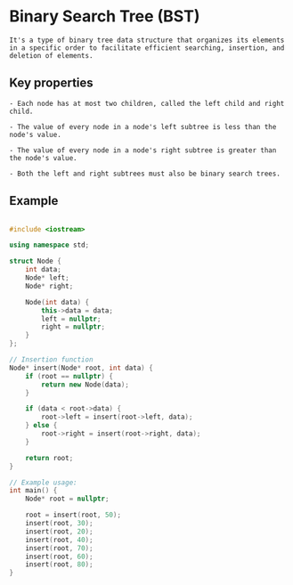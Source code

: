 # Binary Search Tree (BST)

    It's a type of binary tree data structure that organizes its elements in a specific order to facilitate efficient searching, insertion, and deletion of elements.

## Key properties

    - Each node has at most two children, called the left child and right child.
  
    - The value of every node in a node's left subtree is less than the node's value.

    - The value of every node in a node's right subtree is greater than the node's value.

    - Both the left and right subtrees must also be binary search trees.

## Example

``` cpp

#include <iostream>

using namespace std;

struct Node {
    int data;
    Node* left;
    Node* right;

    Node(int data) {
        this->data = data;
        left = nullptr;
        right = nullptr;
    }
};

// Insertion function
Node* insert(Node* root, int data) {
    if (root == nullptr) {
        return new Node(data);
    }

    if (data < root->data) {
        root->left = insert(root->left, data);
    } else {
        root->right = insert(root->right, data);
    }

    return root;
}

// Example usage:
int main() {
    Node* root = nullptr;

    root = insert(root, 50);
    insert(root, 30);
    insert(root, 20);
    insert(root, 40);
    insert(root, 70);
    insert(root, 60);
    insert(root, 80);
}

```

